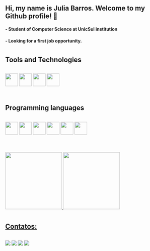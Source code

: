 ## Hi, my name is Julia Barros. Welcome to my Github profile! 👋

#### - Student of Computer Science at UnicSul institution
#### - Looking for a first job opportunity.

#

## Tools and Technologies

<div align="center" style="display: inline-block">

<img src="https://cdn.jsdelivr.net/gh/devicons/devicon/icons/git/git-original.svg" width="40" height="40"/>  <img 
src="https://github.com/ElizeuV/skill-icons/raw/main/icons/Github-Light.svg" class="devicon-github-original colored" width="40" height="40"/>  <img src="https://cdn.jsdelivr.net/gh/devicons/devicon/icons/intellij/intellij-plain.svg" width="40" height="40"/>  <img src="https://cdn.jsdelivr.net/gh/devicons/devicon/icons/vscode/vscode-original.svg" width="40" height="40"/>     
</div>

#

## Programming languages

<div align="center" style="display: inline-block">

<img src="https://cdn.jsdelivr.net/gh/devicons/devicon/icons/java/java-original.svg" width="40" height="40"/>  <img
src="https://cdn.jsdelivr.net/gh/devicons/devicon/icons/html5/html5-original.svg" width="40" height="40"/>  <img src="https://cdn.jsdelivr.net/gh/devicons/devicon/icons/css3/css3-original.svg" width="40" height="40"/>  <img src="https://cdn.jsdelivr.net/gh/devicons/devicon/icons/javascript/javascript-original.svg" width="40" height="40"/>  <img src="https://cdn.jsdelivr.net/gh/devicons/devicon/icons/python/python-original.svg" width="40" height="40"/>  <img src="https://cdn.jsdelivr.net/gh/devicons/devicon/icons/adonisjs/adonisjs-original.svg" width ="40" height="40"/>
          
</div>

#

<div align="center" style="display: inline-block">
          
<a href="https://github.com/julinhabarros">
<img height="180em" src="https://github-readme-stats.vercel.app/api/top-langs/?username=julinhabarros&layout=compact&langs_count=7&theme=dracula"/>
<img height="180em" src="https://github-readme-stats.vercel.app/api?username=julinhabarros&show_icons=true&theme=dracula&include_all_commits=true&count_private=true"/>
</div>
          
#       

## Contatos:

<div align="center" style="display: inline-block">
          
<a href="https://instagram.com/jubsjubs.barros" target="_blank"><img src="https://img.shields.io/badge/-Instagram-%23E4405F?style=for-the-badge&logo=instagram&logoColor=white" target="_blank"></a>
<a href = "mailto: barros.flaviojulia@gmail.com"><img src="https://img.shields.io/badge/Gmail-D14836?style=for-the-badge&logo=gmail&logoColor=white" target="_blank"></a>
<a href="https://www.linkedin.com/in/julia-barros-73293b247" target="_blank"><img src="https://img.shields.io/badge/-LinkedIn-%230077B5?style=for-the-badge&logo=linkedin&logoColor=white" target="_blank"></a>
<a href="https://api.whatsapp.com/send/?phone=5511965526572&text&type=phone_number&app_absent=0" target="_blank"><img src="https://img.shields.io/badge/WhatsApp-25D366?style=for-the-badge&logo=whatsapp&logoColor=white" target="_blank"></a>
</div>

